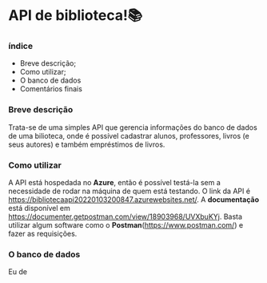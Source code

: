 # API de biblioteca!📚
### índice
- Breve descrição;
- Como utilizar;
- O banco de dados
- Comentários finais

### Breve descrição
  Trata-se de uma simples API que gerencia informações do banco de dados de uma bilioteca, onde é possível cadastrar alunos, professores, livros (e seus autores) e também empréstimos de livros. 
 
 ### Como utilizar
 A API está hospedada no **Azure**, então é possível testá-la sem a necessidade de rodar na máquina de quem está testando. O link da API é https://bibliotecaapi20220103200847.azurewebsites.net/. A **documentação** está disponível em https://documenter.getpostman.com/view/18903968/UVXbuKYj. Basta utilizar algum software como o **Postman**(https://www.postman.com/) e fazer as requisições. 
 
 ### O banco de dados
  Eu de
